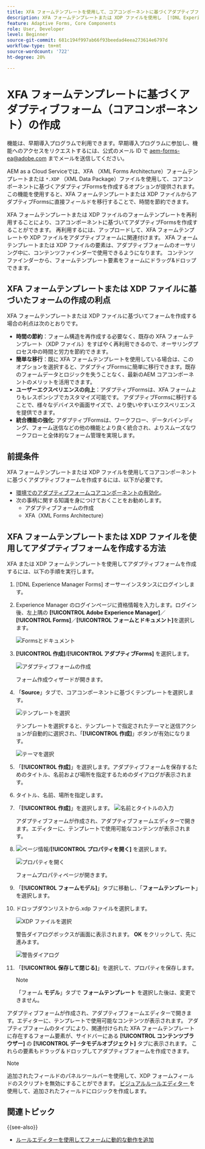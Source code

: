 ```yaml
---
title: XFA フォームテンプレートを使用して、コアコンポーネントに基づくアダプティブフォームを作成する方法
description: XFA フォームテンプレートまたは XDP ファイルを使用し  [!DNL Experience Manager Forms]  アダプティブフォームを作成する方法について説明します。
feature: Adaptive Forms, Core Components
role: User, Developer
level: Beginner
source-git-commit: 681c194f997ab66f93beedad4eea273614e6797d
workflow-type: tm+mt
source-wordcount: '722'
ht-degree: 20%

---
```



# XFA フォームテンプレートに基づくアダプティブフォーム（コアコンポーネント）の作成

<span class="preview">機能は、早期導入プログラムで利用できます。早期導入プログラムに参加し、機能へのアクセスをリクエストするには、公式のメール ID で aem-forms-ea@adobe.com までメールを送信してください。</span>

AEM as a Cloud Serviceでは、XFA （XML Forms Architecture）フォームテンプレートまたは `*.XDP` （XML Data Package）ファイルを使用して、コアコンポーネントに基づくアダプティブFormsを作成するオプションが提供されます。 この機能を使用すると、XFA フォームテンプレートまたは XDP ファイルからアダプティブFormsに直接フィールドを移行することで、時間を節約できます。

XFA フォームテンプレートまたは XDP ファイルのフォームテンプレートを再利用することにより、コアコンポーネントに基づいてアダプティブFormsを作成することができます。 再利用するには、アップロードして、XFA フォームテンプレートや XDP ファイルをアダプティブフォームに関連付けます。 XFA フォームテンプレートまたは XDP ファイルの要素は、アダプティブフォームのオーサリング中に、コンテンツファインダーで使用できるようになります。 コンテンツファインダーから、フォームテンプレート要素をフォームにドラッグ&amp;ドロップできます。

## XFA フォームテンプレートまたは XDP ファイルに基づいたフォームの作成の利点

XFA フォームテンプレートまたは XDP ファイルに基づいてフォームを作成する場合の利点は次のとおりです。

* **時間の節約**：フォーム構造を再作成する必要なく、既存の XFA フォームテンプレート（XDP ファイル）をすばやく再利用できるので、オーサリングプロセス中の時間と労力を節約できます。
* **簡単な移行**：既に XFA フォームテンプレートを使用している場合は、このオプションを選択すると、アダプティブFormsに簡単に移行できます。既存のフォームデータとロジックを失うことなく、最新のAEM コアコンポーネントのメリットを活用できます。
* **ユーザーエクスペリエンスの向上**：アダプティブFormsは、XFA フォームよりもレスポンシブでカスタマイズ可能です。 アダプティブFormsに移行することで、様々なデバイスや画面サイズで、より使いやすいエクスペリエンスを提供できます。
* **統合機能の強化**: アダプティブFormsは、ワークフロー、データバインディング、フォーム送信などの他の機能とより良く統合され、よりスムーズなワークフローと全体的なフォーム管理を実現します。

## 前提条件

XFA フォームテンプレートまたは XDP ファイルを使用してコアコンポーネントに基づくアダプティブフォームを作成するには、以下が必要です。

* [環境でのアダプティブフォームコアコンポーネントの有効化](enable-adaptive-forms-core-components.md)。
* 次の事柄に関する知識を身につけておくことをお勧めします。
   * アダプティブフォームの作成
   * XFA（XML Forms Architecture）

## XFA フォームテンプレートまたは XDP ファイルを使用してアダプティブフォームを作成する方法

XFA または XDP フォームテンプレートを使用してアダプティブフォームを作成するには、以下の手順を実行します。

1. [!DNL Experience Manager Forms] オーサーインスタンスにログインします。
1. Experience Manager のログインページに資格情報を入力します。ログイン後、左上隅の **[!UICONTROL Adobe Experience Manager]**／**[!UICONTROL Forms]**／**[!UICONTROL フォームとドキュメント]**&#x200B;を選択します。

   ![Formsとドキュメント ](/help/forms/assets/create-fdm.png)

1. **[!UICONTROL 作成]**/**[!UICONTROL アダプティブForms]** を選択します。

   ![ アダプティブフォームの作成 ](/help/forms/assets/create-af.png)

   フォーム作成ウィザードが開きます。
1. 「**Source**」タブで、コアコンポーネントに基づくテンプレートを選択します。

   ![テンプレートを選択](/help/forms/assets/select-template.png)

   テンプレートを選択すると、テンプレートで指定されたテーマと送信アクションが自動的に選択され、「**[!UICONTROL 作成]**」ボタンが有効になります。

   ![ テーマを選択 ](/help/forms/assets/select-form-theme.png)

1. 「**[!UICONTROL 作成]**」を選択します。アダプティブフォームを保存するためのタイトル、名前および場所を指定するためのダイアログが表示されます。
1. タイトル、名前、場所を指定します。
1. 「**[!UICONTROL 作成]**」を選択します。
   ![ 名前とタイトルの入力 ](/help/forms/assets/create-form.png)

   アダプティブフォームが作成され、アダプティブフォームエディターで開きます。エディターに、テンプレートで使用可能なコンテンツが表示されます。
1. ![ ページ情報 ](/help/forms/assets/Smock_Properties_18_N.svg)/**[!UICONTROL プロパティを開く]** を選択します。

   ![ プロパティを開く ](/help/forms/assets/form-properties.png)

   フォームプロパティページが開きます。
1. 「**[!UICONTROL フォームモデル]**」タブに移動し、「**フォームテンプレート**」を選択します。
1. ドロップダウンリストから.xdp ファイルを選択します。

   ![XDP ファイルを選択 ](/help/forms/assets/select-xdp-file.png)

   警告ダイアログボックスが画面に表示されます。 **OK** をクリックして、先に進みます。

   ![ 警告ダイアログ ](/help/forms/assets/fdm-warning.png)

1. 「**[!UICONTROL 保存して閉じる]**」を選択して、プロパティを保存します。

   >[!NOTE]
   >
   > 「フォーム **モデル**」タブで **フォームテンプレート** を選択した後は、変更できません。


アダプティブフォームが作成され、アダプティブフォームエディターで開きます。エディターに、テンプレートで使用可能なコンテンツが表示されます。 アダプティブフォームのタイプにより、関連付けられた XFA フォームテンプレートに存在するフォーム要素が、サイドバーにある **[!UICONTROL コンテンツブラウザー]** の **[!UICONTROL データモデルオブジェクト]** タブに表示されます。 これらの要素もドラッグ＆ドロップしてアダプティブフォームを作成できます。

>[!NOTE]
>
> 追加されたフィールドのパネルツールバーを使用して、XDP フォームフィールドのスクリプトを無効にすることができます。 [ ビジュアルルールエディター ](/help/forms/rule-editor-core-components.md) を使用して、追加されたフィールドにロジックを作成します。

## 関連トピック

{{see-also}}
* [ルールエディターを使用してフォームに動的な動作を追加](/help/forms/rule-editor-core-components.md)